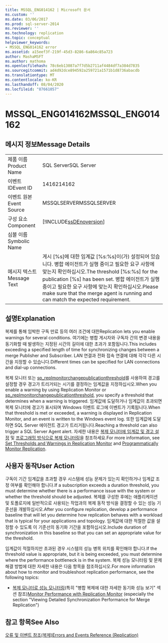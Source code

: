 ```yaml
---
title: MSSQL_ENG014162 | Microsoft 문서
ms.custom: ''
ms.date: 03/06/2017
ms.prod: sql-server-2014
ms.reviewer: ''
ms.technology: replication
ms.topic: conceptual
helpviewer_keywords:
- MSSQL_ENG014162 error
ms.assetid: a15eef3f-219f-45d3-8286-6a864c85a723
author: MashaMSFT
ms.author: mathoma
ms.openlocfilehash: 78c6eb13087a7f7d5b2711af4484df7a384d7835
ms.sourcegitcommit: ad4d92dce894592a259721a1571b1d8736abacdb
ms.translationtype: MT
ms.contentlocale: ko-KR
ms.lasthandoff: 08/04/2020
ms.locfileid: "87661057"
---
```

# <a name="mssql_eng014162"></a><span data-ttu-id="11dec-102">MSSQL_ENG014162</span><span class="sxs-lookup"><span data-stu-id="11dec-102">MSSQL_ENG014162</span></span>
    
## <a name="message-details"></a><span data-ttu-id="11dec-103">메시지 정보</span><span class="sxs-lookup"><span data-stu-id="11dec-103">Message Details</span></span>  
  
|||  
|-|-|  
|<span data-ttu-id="11dec-104">제품 이름</span><span class="sxs-lookup"><span data-stu-id="11dec-104">Product Name</span></span>|<span data-ttu-id="11dec-105">SQL Server</span><span class="sxs-lookup"><span data-stu-id="11dec-105">SQL Server</span></span>|  
|<span data-ttu-id="11dec-106">이벤트 ID</span><span class="sxs-lookup"><span data-stu-id="11dec-106">Event ID</span></span>|<span data-ttu-id="11dec-107">14162</span><span class="sxs-lookup"><span data-stu-id="11dec-107">14162</span></span>|  
|<span data-ttu-id="11dec-108">이벤트 원본</span><span class="sxs-lookup"><span data-stu-id="11dec-108">Event Source</span></span>|<span data-ttu-id="11dec-109">MSSQLSERVER</span><span class="sxs-lookup"><span data-stu-id="11dec-109">MSSQLSERVER</span></span>|  
|<span data-ttu-id="11dec-110">구성 요소</span><span class="sxs-lookup"><span data-stu-id="11dec-110">Component</span></span>|[!INCLUDE[ssDEnoversion](../../includes/ssdenoversion-md.md)]|  
|<span data-ttu-id="11dec-111">심볼 이름</span><span class="sxs-lookup"><span data-stu-id="11dec-111">Symbolic Name</span></span>||  
|<span data-ttu-id="11dec-112">메시지 텍스트</span><span class="sxs-lookup"><span data-stu-id="11dec-112">Message Text</span></span>|<span data-ttu-id="11dec-113">게시 [%s]에 대한 임계값 [%s:%s]이(가) 설정되어 있습니다. 병합 에이전트가 실행 중이고 필요한 요구 사항에 맞는지 확인하십시오.</span><span class="sxs-lookup"><span data-stu-id="11dec-113">The threshold [%s:%s] for the publication [%s] has been set.</span></span> <span data-ttu-id="11dec-114">병합 에이전트가 실행 중이고 필요한 요구 사항에 맞는지 확인하십시오.</span><span class="sxs-lookup"><span data-stu-id="11dec-114">Please make sure that the merge agent is running and can match the expected requirement.</span></span>|  
  
## <a name="explanation"></a><span data-ttu-id="11dec-115">설명</span><span class="sxs-lookup"><span data-stu-id="11dec-115">Explanation</span></span>  
 <span data-ttu-id="11dec-116">복제를 통해 임박한 구독 만료 등의 여러 조건에 대한</span><span class="sxs-lookup"><span data-stu-id="11dec-116">Replication lets you enable warnings for several conditions.</span></span> <span data-ttu-id="11dec-117">여기에는 병합 게시자와 구독자 간의 변경 내용을 동기화할 때 발생하는 지정된 시간의 길이에 대한 초과가 포함됩니다.</span><span class="sxs-lookup"><span data-stu-id="11dec-117">This includes exceeding a specified length of time for synchronizing changes between a merge Publisher and Subscriber.</span></span> <span data-ttu-id="11dec-118">LAN 연결과 전화 접속 연결에 대해 각각 다른 시간을 지정할 수 있습니다.</span><span class="sxs-lookup"><span data-stu-id="11dec-118">Different times can be specified for LAN connections and dial-up connections.</span></span>  
  
 <span data-ttu-id="11dec-119">복제 모니터 또는 [sp_replmonitorchangepublicationthreshold](/sql/relational-databases/system-stored-procedures/sp-replmonitorchangepublicationthreshold-transact-sql)를 사용하여 경고를 설정할 경우 경고가 트리거되는 시기를 결정하는 임계값을 지정하십시오.</span><span class="sxs-lookup"><span data-stu-id="11dec-119">When you enable a warning by using Replication Monitor or [sp_replmonitorchangepublicationthreshold](/sql/relational-databases/system-stored-procedures/sp-replmonitorchangepublicationthreshold-transact-sql), you specify a threshold that determines when a warning is triggered.</span></span> <span data-ttu-id="11dec-120">임계값에 도달하거나 임계값이 초과되면 복제 모니터에 경고가 표시되며 Windows 이벤트 로그에 이벤트가 기록됩니다.</span><span class="sxs-lookup"><span data-stu-id="11dec-120">When that threshold is met or exceeded, a warning is displayed in Replication Monitor, and an event is written to the Windows event log.</span></span> <span data-ttu-id="11dec-121">또한 임계값에 도달하면 SQL Server 에이전트 경고가 트리거됩니다.</span><span class="sxs-lookup"><span data-stu-id="11dec-121">Reaching a threshold can also trigger a SQL Server Agent alert.</span></span> <span data-ttu-id="11dec-122">자세한 내용은 [복제 모니터에 임계값 및 경고 설정](monitor/set-thresholds-and-warnings-in-replication-monitor.md) 및 [프로그래밍 방식으로 복제 모니터링](monitoring-replication.md)을 참조하세요.</span><span class="sxs-lookup"><span data-stu-id="11dec-122">For more information, see [Set Thresholds and Warnings in Replication Monitor](monitor/set-thresholds-and-warnings-in-replication-monitor.md) and [Programmatically Monitor Replication](monitoring-replication.md).</span></span>  
  
## <a name="user-action"></a><span data-ttu-id="11dec-123">사용자 동작</span><span class="sxs-lookup"><span data-stu-id="11dec-123">User Action</span></span>  
 <span data-ttu-id="11dec-124">구독이 기간 임계값을 초과할 경우 시스템에 성능 문제가 있는지 확인하거나 임계값 조정 여부를 확인해야 합니다.</span><span class="sxs-lookup"><span data-stu-id="11dec-124">If a subscription exceeds a duration threshold, you must determine whether there is a performance issue with the system or whether the threshold should be adjusted.</span></span> <span data-ttu-id="11dec-125">복제를 구성한 후에는 애플리케이션 및 토폴로지에 일반적으로 사용되는 작업과의 복제 동작 방식을 결정할 수 있는 성능 기준선을 개발하십시오.</span><span class="sxs-lookup"><span data-stu-id="11dec-125">After you configure replication, develop a performance baseline that will let you determine how replication behaves with a workload that is typical for your applications and topology.</span></span> <span data-ttu-id="11dec-126">임계값에 대한 적절한 값을 설정할 수 있도록 이 기준선의 동기화 기간을 포함하십시오.</span><span class="sxs-lookup"><span data-stu-id="11dec-126">Include duration of synchronization in this baseline so that you can set an appropriate value for the threshold.</span></span>  
  
 <span data-ttu-id="11dec-127">임계값이 적절하지만 초과된 경우 시스템의 성능 병목 위치를 확인해야 합니다.</span><span class="sxs-lookup"><span data-stu-id="11dec-127">If the threshold value is appropriate, but it is being exceeded, you must determine where the performance bottleneck is in the system.</span></span> <span data-ttu-id="11dec-128">복제 성능 모니터링 및 문제 해결 방법에 대한 자세한 내용은 다음 항목을 참조하십시오.</span><span class="sxs-lookup"><span data-stu-id="11dec-128">For more information about how to monitor and troubleshoot replication performance, see the following topics:</span></span>  
  
-   <span data-ttu-id="11dec-129">[복제 모니터로 성능 모니터링](monitor/monitor-performance-with-replication-monitor.md)(특히 "병합 복제에 대한 자세한 동기화 성능 보기" 섹션 참조)</span><span class="sxs-lookup"><span data-stu-id="11dec-129">[Monitor Performance with Replication Monitor](monitor/monitor-performance-with-replication-monitor.md) (especially the section "Viewing Detailed Synchronization Performance for Merge Replication")</span></span>  
  
## <a name="see-also"></a><span data-ttu-id="11dec-130">참고 항목</span><span class="sxs-lookup"><span data-stu-id="11dec-130">See Also</span></span>  
 [<span data-ttu-id="11dec-131">오류 및 이벤트 참조&#40;복제&#41;</span><span class="sxs-lookup"><span data-stu-id="11dec-131">Errors and Events Reference &#40;Replication&#41;</span></span>](errors-and-events-reference-replication.md)  
  
  
